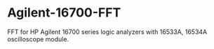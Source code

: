 # Agilent-16700-FFT
FFT for HP Agilent 16700 series logic analyzers with 16533A, 16534A oscilloscope module.
